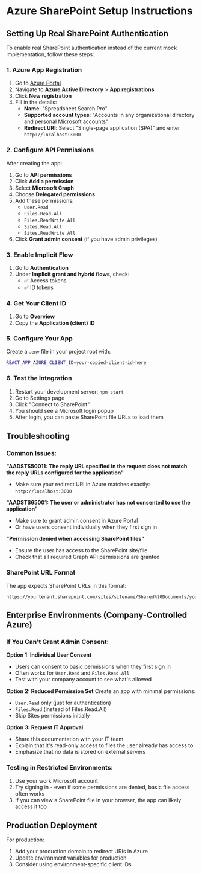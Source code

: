 # Azure SharePoint Setup Instructions

## Setting Up Real SharePoint Authentication

To enable real SharePoint authentication instead of the current mock implementation, follow these steps:

### 1. Azure App Registration

1. Go to [Azure Portal](https://portal.azure.com)
2. Navigate to **Azure Active Directory** > **App registrations**
3. Click **New registration**
4. Fill in the details:
   - **Name**: "Spreadsheet Search Pro"
   - **Supported account types**: "Accounts in any organizational directory and personal Microsoft accounts"
   - **Redirect URI**: Select "Single-page application (SPA)" and enter `http://localhost:3000`

### 2. Configure API Permissions

After creating the app:
1. Go to **API permissions**
2. Click **Add a permission**
3. Select **Microsoft Graph**
4. Choose **Delegated permissions**
5. Add these permissions:
   - `User.Read`
   - `Files.Read.All`
   - `Files.ReadWrite.All`
   - `Sites.Read.All`
   - `Sites.ReadWrite.All`
6. Click **Grant admin consent** (if you have admin privileges)

### 3. Enable Implicit Flow

1. Go to **Authentication**
2. Under **Implicit grant and hybrid flows**, check:
   - ✅ Access tokens
   - ✅ ID tokens

### 4. Get Your Client ID

1. Go to **Overview**
2. Copy the **Application (client) ID**

### 5. Configure Your App

Create a `.env` file in your project root with:

```bash
REACT_APP_AZURE_CLIENT_ID=your-copied-client-id-here
```

### 6. Test the Integration

1. Restart your development server: `npm start`
2. Go to Settings page
3. Click "Connect to SharePoint"
4. You should see a Microsoft login popup
5. After login, you can paste SharePoint file URLs to load them

## Troubleshooting

### Common Issues:

**"AADSTS50011: The reply URL specified in the request does not match the reply URLs configured for the application"**
- Make sure your redirect URI in Azure matches exactly: `http://localhost:3000`

**"AADSTS65001: The user or administrator has not consented to use the application"**
- Make sure to grant admin consent in Azure Portal
- Or have users consent individually when they first sign in

**"Permission denied when accessing SharePoint files"**
- Ensure the user has access to the SharePoint site/file
- Check that all required Graph API permissions are granted

### SharePoint URL Format

The app expects SharePoint URLs in this format:
```
https://yourtenant.sharepoint.com/sites/sitename/Shared%20Documents/yourfile.xlsx
```

## Enterprise Environments (Company-Controlled Azure)

### If You Can't Grant Admin Consent:

**Option 1: Individual User Consent**
- Users can consent to basic permissions when they first sign in
- Often works for `User.Read` and `Files.Read.All`
- Test with your company account to see what's allowed

**Option 2: Reduced Permission Set**
Create an app with minimal permissions:
- `User.Read` only (just for authentication)
- `Files.Read` (instead of Files.Read.All)
- Skip Sites permissions initially

**Option 3: Request IT Approval**
- Share this documentation with your IT team
- Explain that it's read-only access to files the user already has access to
- Emphasize that no data is stored on external servers

### Testing in Restricted Environments:
1. Use your work Microsoft account
2. Try signing in - even if some permissions are denied, basic file access often works
3. If you can view a SharePoint file in your browser, the app can likely access it too

## Production Deployment

For production:
1. Add your production domain to redirect URIs in Azure
2. Update environment variables for production
3. Consider using environment-specific client IDs